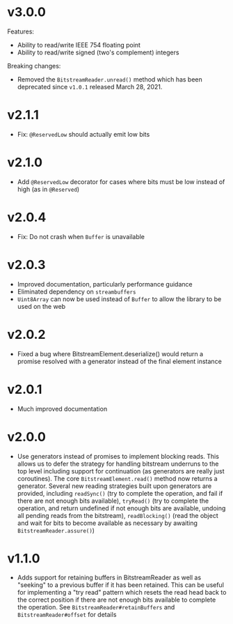 # v3.0.0

Features:
- Ability to read/write IEEE 754 floating point 
- Ability to read/write signed (two's complement) integers

Breaking changes:
- Removed the `BitstreamReader.unread()` method which has been deprecated since `v1.0.1` released March 28, 2021.

# v2.1.1
- Fix: `@ReservedLow` should actually emit low bits 

# v2.1.0
- Add `@ReservedLow` decorator for cases where bits must be low instead of high (as in `@Reserved`)

# v2.0.4
- Fix: Do not crash when `Buffer` is unavailable

# v2.0.3
- Improved documentation, particularly performance guidance
- Eliminated dependency on `streambuffers`
- `Uint8Array` can now be used instead of `Buffer` to allow the library to be used on the web

# v2.0.2
- Fixed a bug where BitstreamElement.deserialize() would return a promise resolved with a generator instead of 
  the final element instance

# v2.0.1
- Much improved documentation

# v2.0.0

- Use generators instead of promises to implement blocking reads. This allows us to defer the strategy for handling 
  bitstream underruns to the top level including support for continuation (as generators are really just coroutines).
  The core `BitstreamElement.read()` method now returns a generator.
  Several new reading strategies built upon generators are provided, including `readSync()` (try to complete the 
  operation, and fail if there are not enough bits available), `tryRead()` (try to complete the operation, and return 
  undefined if not enough bits are available, undoing all pending reads from the bitstream), `readBlocking()` (read the 
  object and wait for bits to become available as necessary by awaiting `BitstreamReader.assure()`)

# v1.1.0

- Adds support for retaining buffers in BitstreamReader as well as "seeking" to a previous buffer if it has been retained. 
  This can be useful for implementing a "try read" pattern which resets the read head back to the correct position if there
  are not enough bits available to complete the operation. See `BitstreamReader#retainBuffers` and `BitstreamReader#offset` 
  for details